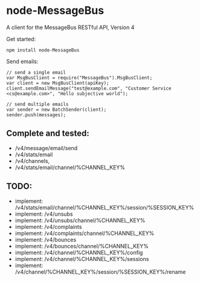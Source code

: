 node-MessageBus
================

A client for the MessageBus RESTful API, Version 4

Get started:

```
npm install node-MessageBus
```

Send emails:

```
// send a single email
var MsgBusClient = require("MessageBus").MsgBusClient;
var client = new MsgBusClient(apiKey);
client.sendEmailMessage("test@example.com", "Customer Service <cs@example.com>", "Hello subjective world");

// send multiple emails
var sender = new BatchSender(client);
sender.push(messages);
```

## Complete and tested:

 * /v4/message/email/send
 * /v4/stats/email
 * /v4/channels,
 * /v4/stats/email/channel/%CHANNEL_KEY%

## TODO:

 * implement: /v4/stats/email/channel/%CHANNEL_KEY%/session/%SESSION_KEY%
 * implement: /v4/unsubs
 * implement: /v4/unsubs/channel/%CHANNEL_KEY%
 * implement: /v4/complaints
 * implement: /v4/complaints/channel/%CHANNEL_KEY%
 * implement: /v4/bounces
 * implement: /v4/bounces/channel/%CHANNEL_KEY%
 * implement: /v4/channel/%CHANNEL_KEY%/config
 * implement: /v4/channel/%CHANNEL_KEY%/sessions
 * implement: /v4/channel/%CHANNEL_KEY%/session/%SESSION_KEY%/rename
